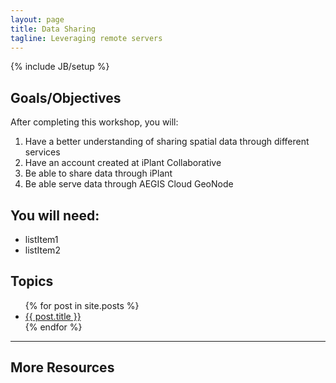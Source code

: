 ```yaml
---
layout: page
title: Data Sharing
tagline: Leveraging remote servers
---
```

{% include JB/setup %}

## Goals/Objectives

After completing this workshop, you will:

1. Have a better understanding of sharing spatial data through different services
2. Have an account created at iPlant Collaborative
3. Be able to share data through iPlant
4. Be able serve data through AEGIS Cloud GeoNode

## You will need:

- listItem1
- listItem2
 
## Topics

<ul class="posts">
  {% for post in site.posts %}
    <li><a href="{{ BASE_PATH }}{{ post.url }}">{{ post.title }}</a></li>
  {% endfor %}
</ul>

----

## More Resources
